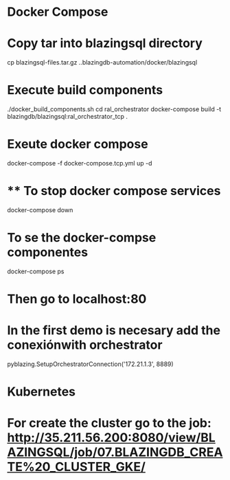 # Docker Compose 

# Copy tar into blazingsql directory
cp blazingsql-files.tar.gz  ..blazingdb-automation/docker/blazingsql

# Execute build components
./docker_build_components.sh
cd ral_orchestrator
docker-compose build -t blazingdb/blazingsql:ral_orchestrator_tcp .

# Exeute docker compose
docker-compose -f docker-compose.tcp.yml up -d
# ** To stop docker compose services
docker-compose down

# To se the docker-compse componentes
docker-compose ps

# Then go to localhost:80
# In the  first demo is necesary add the conexiónwith orchestrator
pyblazing.SetupOrchestratorConnection('172.21.1.3', 8889)

#  Kubernetes
# For create the cluster go to the job:  http://35.211.56.200:8080/view/BLAZINGSQL/job/07.BLAZINGDB_CREATE%20_CLUSTER_GKE/

